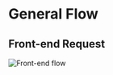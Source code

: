 # General Flow

## Front-end Request

![Front-end flow](https://rawgit.com/wp-core-bootstrap/documentation/master/assets/images/frontend-flow.svg)
